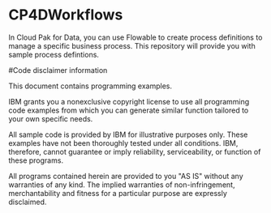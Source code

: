 # CP4DWorkflows

In Cloud Pak for Data, you can use Flowable to create process definitions to manage a specific business process. This repository will provide you with sample process defintions.

#Code disclaimer information

This document contains programming examples.

IBM grants you a nonexclusive copyright license to use all programming code examples from which you can generate similar function tailored to your own specific needs.

All sample code is provided by IBM for illustrative purposes only. These examples have not been thoroughly tested under all conditions. IBM, therefore, cannot guarantee or imply reliability, serviceability, or function of these programs.

All programs contained herein are provided to you "AS IS" without any warranties of any kind. The implied warranties of non-infringement, merchantability and fitness for a particular purpose are expressly disclaimed.
